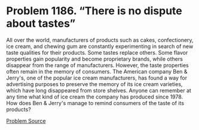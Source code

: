 # Problem 1186. “There is no dispute about tastes”

All over the world, manufacturers of products such as cakes, confectionery, ice cream, and chewing gum are constantly experimenting in search of new taste qualities for their products. Some tastes replace others. Some flavor properties gain popularity and become proprietary brands, while others disappear from the range of manufacturers. However, the taste properties often remain in the memory of consumers. The American company Ben & Jerry's, one of the popular ice cream manufacturers, has found a way for advertising purposes to preserve the memory of its ice cream varieties, which have long disappeared from store shelves. Anyone can remember at any time what kind of ice cream the company has produced since 1978. How does Ben & Jerry's manage to remind consumers of the taste of its products?

[Problem Source](https://www.trizland.ru/tasks/5637/)
